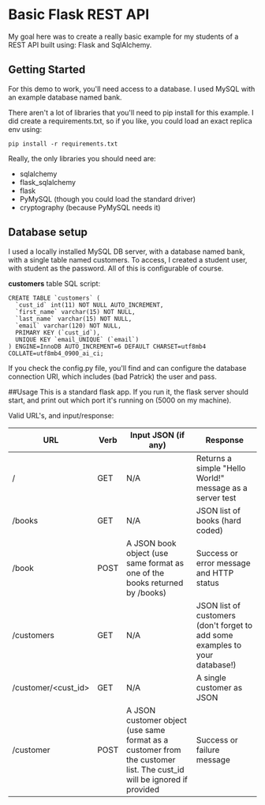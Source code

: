 # Basic Flask REST API
My goal here was to create a really basic 
example for my students of a REST API built
using: Flask and SqlAlchemy.

## Getting Started
For this demo to work, you'll need access
to a database. I used MySQL with
an example database named bank. 
 
There aren't a lot of libraries that you'll
need to pip install for this example. I did
create a requirements.txt, so if you like, 
you could load an exact replica env using:

```
pip install -r requirements.txt
```

Really, the only libraries you should need are:

- sqlalchemy
- flask_sqlalchemy
- flask
- PyMySQL (though you could load the standard driver)
- cryptography (because PyMySQL needs it)

## Database setup
I used a locally installed MySQL DB server, with
a database named bank, with a single
table named customers. To access, I created a 
student user, with student as the password.
All of this is configurable of course.

**customers** table SQL script:

```
CREATE TABLE `customers` (
  `cust_id` int(11) NOT NULL AUTO_INCREMENT,
  `first_name` varchar(15) NOT NULL,
  `last_name` varchar(15) NOT NULL,
  `email` varchar(120) NOT NULL,
  PRIMARY KEY (`cust_id`),
  UNIQUE KEY `email_UNIQUE` (`email`)
) ENGINE=InnoDB AUTO_INCREMENT=6 DEFAULT CHARSET=utf8mb4 COLLATE=utf8mb4_0900_ai_ci;
```

If you check the config.py file, you'll find
and can configure the database connection URI, 
which includes (bad Patrick) the user and pass.

##Usage
This is a standard flask app. If you run it, the 
flask server should start, and print out which
port it's running on (5000 on my machine). 

Valid URL's, and input/response:

URL | Verb | Input JSON (if any) | Response
--- | --- | --- | ---
/ | GET | N/A | Returns a simple "Hello World!" message as a server test
/books | GET | N/A | JSON list of books (hard coded)
/book | POST | A JSON book object (use same format as one of the books returned by /books) | Success or error message and HTTP status
/customers | GET | N/A | JSON list of customers (don't forget to add some examples to your database!)
/customer/<cust_id> | GET | N/A | A single customer as JSON
/customer | POST | A JSON customer object (use same format as a customer from the customer list. The cust_id will be ignored if provided | Success or failure message

